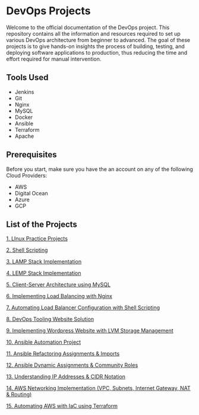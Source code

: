 # DevOps Projects
Welcome to the official documentation of the DevOps project. This repository contains all the information and resources required to set up various DevOps architecture from beginner to advanced. The goal of these projects is to give hands-on insights the process of building, testing, and deploying software applications to production, thus reducing the time and effort required for manual intervention.

## Tools Used
* Jenkins
* Git
* Nginx
* MySQL
* Docker
* Ansible
* Terraform
* Apache

## Prerequisites
Before you start, make sure you have the an account on any of the following Cloud Providers:
* AWS
* Digital Ocean
* Azure
* GCP

## List of the Projects
[1. LInux Practice Projects](./1-Linux-Practice-Project)

[2. Shell Scripting](./2-Shell-Scripting/)

[3. LAMP Stack Implementation](./3-LAMP-Stack-Implementation-In-AWS/)

[4. LEMP Stack Implementation](./4-LEMP-Stack-Implementation-On-AWS/)

[5. Client-Server Architecture using MySQL](./5-Client-Server-Architecture-using-MySQL-DBMS/)

[6. Implementing Load Balancing with Nginx](./6-Implementing-Load-Balancing-with-Nginx/)

[7. Automating Load Balancer Configuration with Shell Scripting](./7-Automating-Load-Balancer-Configuration-with-Shell-Scripting/)

[8. DevOps Tooling Website Solution](./8-DevOps-Tooling-Website-Solution/)

[9. Implementing Wordpress Website with LVM Storage Management](./9-Implementing-Wordpress-Website-with-LVM-Storage-Management/)

[10. Ansible Automation Project](./10-Ansible-Automation-Project/)

[11. Ansible Refactoring Assignments & Imports](./11-Ansible-Refactoring-Assignments-and-Imports/)

[12. Ansible Dynamic Assignments & Community Roles](./12-Ansible-Dynamic-Assignments-and-Community-Roles/)

[13. Understanding IP Addresses & CIDR Notation](./13-Understanding-IP-Addresses-and-CIDR-Notation/)

[14. AWS Networking Implementation (VPC, Subnets, Internet Gateway, NAT & Routing)](./14-AWS%20Networking%20Implementation%20(VPC,%20Subnets,%20Internet%20Gateway,%20NAT%20&%20Routing)/)

[15. Automating AWS with IaC using Terraform](./15-Automating-AWS-Infrastructure-with-IaC-using-Terraform/)